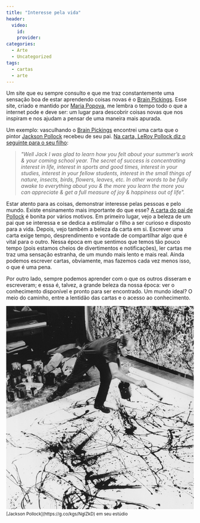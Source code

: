 ```yaml
---
title: "Interesse pela vida"
header:
  video:
    id: 
    provider: 
categories:
  - Arte
  - Uncategorized
tags:
  - cartas
  - arte
---
```


Um site que eu sempre consulto e que me traz constantemente uma sensação boa de estar aprendendo coisas novas é o [Brain Pickings](https://www.brainpickings.org/). Esse site, criado e mantido por [Maria Popova](https://medium.com/u/964fe4a6b632), me lembra o tempo todo o que a internet pode e deve ser: um lugar para descobrir coisas novas que nos inspiram e nos ajudam a pensar de uma maneira mais apurada.

Um exemplo: vasculhando o [Brain Pickings](https://www.brainpickings.org/) encontrei uma carta que o pintor [Jackson Pollock](https://g.co/kgs/NglZkD) recebeu de seu pai. [Na carta, LeRoy Pollock diz o seguinte para o seu filho](https://www.brainpickings.org/2012/02/02/jackson-pollock-father-letter/):

> *"Well Jack I was glad to learn how you felt about your summer’s work & your coming school year. The secret of success is concentrating interest in life, interest in sports and good times, interest in your studies, interest in your fellow students, interest in the small things of nature, insects, birds, flowers, leaves, etc. In other words to be fully awake to everything about you & the more you learn the more you can appreciate & get a full measure of joy & happiness out of life".*

Estar atento para as coisas, demonstrar interesse pelas pessoas e pelo mundo. Existe ensinamento mais importante do que esse? [A carta do pai de Pollock](https://www.brainpickings.org/2012/02/02/jackson-pollock-father-letter/) é bonita por vários motivos. Em primeiro lugar, vejo a beleza de um pai que se interessa e se dedica a estimular o filho a ser curioso e disposto para a vida. Depois, vejo também a beleza da carta em si. Escrever uma carta exige tempo, desprendimento e vontade de compartilhar algo que é vital para o outro. Nessa época em que sentimos que temos tão pouco tempo (pois estamos cheios de divertimentos e notificações), ler cartas me traz uma sensação estranha, de um mundo mais lento e mais real. Ainda podemos escrever cartas, obviamente, mas fazemos cada vez menos isso, o que é uma pena.

Por outro lado, sempre podemos aprender com o que os outros disseram e escreveram; e essa é, talvez, a grande beleza da nossa época: ver o conhecimento disponível e pronto para ser encontrado. Um mundo ideal? O meio do caminho, entre a lentidão das cartas e o acesso ao conhecimento.

<img src="/docs/assets/images/024-jackson-pollock-the-red-list.jpg">
<small>[Jackson Pollock](https://g.co/kgs/NglZkD) em seu estúdio</small>
